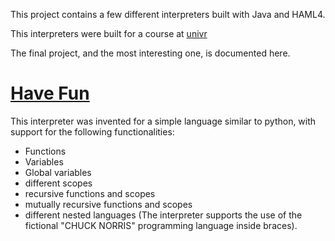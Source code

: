 This project contains a few different interpreters built with Java and HAML4.

This interpreters were built for a course at [univr](https://www.corsi.univr.it/?ent=cs&id=420)

The final project, and the most interesting one, is documented here.

# [Have Fun](https://github.com/Whatar/Linguaggi/tree/master/HaveFun)

This interpreter was invented for a simple language similar to python, with support for the following functionalities:

- Functions
- Variables
- Global variables
- different scopes
- recursive functions and scopes
- mutually recursive functions and scopes
- different nested languages (The interpreter supports the use of the fictional "CHUCK NORRIS" programming language inside braces).
